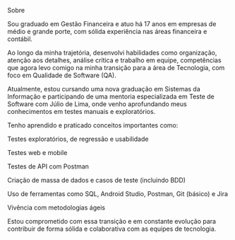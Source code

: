 Sobre



Sou graduado em Gestão Financeira e atuo há 17 anos em empresas de médio e grande porte, com sólida experiência nas áreas financeira e contábil.

Ao longo da minha trajetória, desenvolvi habilidades como organização, atenção aos detalhes, análise crítica e trabalho em equipe, competências que agora levo comigo na minha transição para a área de Tecnologia, com foco em Qualidade de Software (QA).



Atualmente, estou cursando uma nova graduação em Sistemas da Informação e participando de uma mentoria especializada em Teste de Software com Júlio de Lima, onde venho aprofundando meus conhecimentos em testes manuais e exploratórios.



Tenho aprendido e praticado conceitos importantes como:



Testes exploratórios, de regressão e usabilidade



Testes web e mobile



Testes de API com Postman



Criação de massa de dados e casos de teste (incluindo BDD)



Uso de ferramentas como SQL, Android Studio, Postman, Git (básico) e Jira



Vivência com metodologias ágeis



Estou comprometido com essa transição e em constante evolução para contribuir de forma sólida e colaborativa com as equipes de tecnologia.

